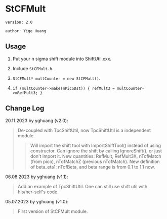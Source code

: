 # StCFMult

`version: 2.0`

`author: Yige Huang`

## Usage

1. Put your n sigma shift module into ShiftUtil.cxx.

2. Include `StCFMult.h`.

3. `StCFMult* multCounter = new StCFMult()`.

4. `if (multCounter->make(mPicoDst)) { refMult3 = multCounter->mRefMult3; }`

## Change Log

20.11.2023 by yghuang (v2.0):

> De-coupled with TpcShiftUtil, now TpcShiftUtil is a independent module.
>> Will import the shift tool with ImportShiftTool() instead of using constructor.
>> Can ignore the shift by calling IgnoreShift(), or just don't import it.
> New quantities: RefMult, RefMult3X, nTofMatch (from pico), nTofMatchZ (previous nTofMatch).
> New definition of beta_eta1: nTofBeta, and beta range is from 0.1 to 1.1 now.

06.08.2023 by yghuang (v1.1):

> Add an example of TpcShiftUtil. One can still use shift util with his/her-self's code.

05.07.2023 by yghuang (v1.0):

> First version of StCFMult module.
